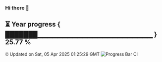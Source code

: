 ### Hi there 👋
⏳ Year progress { ███████▁▁▁▁▁▁▁▁▁▁▁▁▁▁▁▁▁▁▁▁▁▁▁ } 25.77 %
---
⏰ Updated on Sat, 05 Apr 2025 01:25:29 GMT
![Progress Bar CI](https://github.com/liununu/liununu/workflows/Progress%20Bar%20CI/badge.svg)
